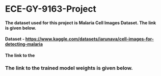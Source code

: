 # ECE-GY-9163-Project

#### The dataset used for this project is Malaria Cell Images Dataset. The link is given below.
#### Dataset - https://www.kaggle.com/datasets/iarunava/cell-images-for-detecting-malaria

#### The link to the 

### The link to the trained model weights is given below.
